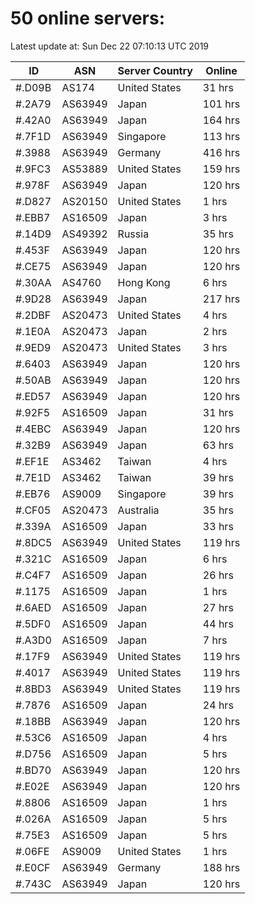 # 50 online servers:

Latest update at: Sun Dec 22 07:10:13 UTC 2019

| ID | ASN | Server Country | Online |
| -- | --- | -------------- | ------ |
| #.D09B | AS174 | United States | 31 hrs |
| #.2A79 | AS63949 | Japan | 101 hrs |
| #.42A0 | AS63949 | Japan | 164 hrs |
| #.7F1D | AS63949 | Singapore | 113 hrs |
| #.3988 | AS63949 | Germany | 416 hrs |
| #.9FC3 | AS53889 | United States | 159 hrs |
| #.978F | AS63949 | Japan | 120 hrs |
| #.D827 | AS20150 | United States | 1 hrs |
| #.EBB7 | AS16509 | Japan | 3 hrs |
| #.14D9 | AS49392 | Russia | 35 hrs |
| #.453F | AS63949 | Japan | 120 hrs |
| #.CE75 | AS63949 | Japan | 120 hrs |
| #.30AA | AS4760 | Hong Kong | 6 hrs |
| #.9D28 | AS63949 | Japan | 217 hrs |
| #.2DBF | AS20473 | United States | 4 hrs |
| #.1E0A | AS20473 | Japan | 2 hrs |
| #.9ED9 | AS20473 | United States | 3 hrs |
| #.6403 | AS63949 | Japan | 120 hrs |
| #.50AB | AS63949 | Japan | 120 hrs |
| #.ED57 | AS63949 | Japan | 120 hrs |
| #.92F5 | AS16509 | Japan | 31 hrs |
| #.4EBC | AS63949 | Japan | 120 hrs |
| #.32B9 | AS63949 | Japan | 63 hrs |
| #.EF1E | AS3462 | Taiwan | 4 hrs |
| #.7E1D | AS3462 | Taiwan | 39 hrs |
| #.EB76 | AS9009 | Singapore | 39 hrs |
| #.CF05 | AS20473 | Australia | 35 hrs |
| #.339A | AS16509 | Japan | 33 hrs |
| #.8DC5 | AS63949 | United States | 119 hrs |
| #.321C | AS16509 | Japan | 6 hrs |
| #.C4F7 | AS16509 | Japan | 26 hrs |
| #.1175 | AS16509 | Japan | 1 hrs |
| #.6AED | AS16509 | Japan | 27 hrs |
| #.5DF0 | AS16509 | Japan | 44 hrs |
| #.A3D0 | AS16509 | Japan | 7 hrs |
| #.17F9 | AS63949 | United States | 119 hrs |
| #.4017 | AS63949 | United States | 119 hrs |
| #.8BD3 | AS63949 | United States | 119 hrs |
| #.7876 | AS16509 | Japan | 24 hrs |
| #.18BB | AS63949 | Japan | 120 hrs |
| #.53C6 | AS16509 | Japan | 4 hrs |
| #.D756 | AS16509 | Japan | 5 hrs |
| #.BD70 | AS63949 | Japan | 120 hrs |
| #.E02E | AS63949 | Japan | 120 hrs |
| #.8806 | AS16509 | Japan | 1 hrs |
| #.026A | AS16509 | Japan | 5 hrs |
| #.75E3 | AS16509 | Japan | 5 hrs |
| #.06FE | AS9009 | United States | 1 hrs |
| #.E0CF | AS63949 | Germany | 188 hrs |
| #.743C | AS63949 | Japan | 120 hrs |

